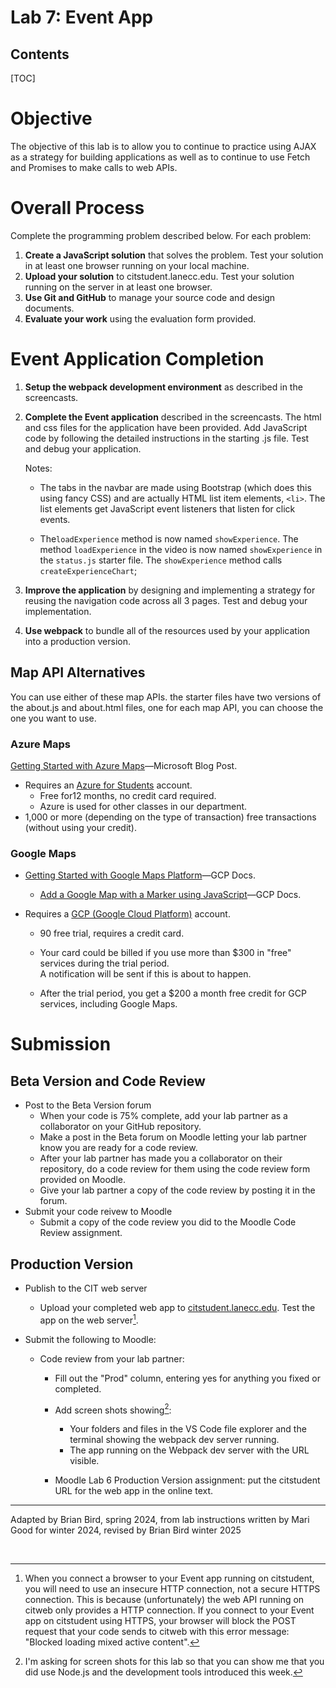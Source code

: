 <h1>Lab 7: Event App</h1>
<h2>Contents</h2>


[TOC]

# Objective

The objective of this lab is to allow you to continue to practice using AJAX as a strategy for building applications as well as to continue to use Fetch and Promises to make calls to web APIs. 

# Overall Process

Complete the programming problem described below. For each problem:

1. **Create a JavaScript solution** that solves the problem. Test your solution in at least one browser running on your local machine.
2. **Upload your solution** to citstudent.lanecc.edu. Test your solution running on the server in at least one browser.
3. **Use Git and GitHub** to manage your source code and design documents.
4. **Evaluate your work** using the evaluation form provided.

# Event Application Completion

1. **Setup the webpack development environment** as described in the screencasts.
2. **Complete the Event application** described in the screencasts. The html and css files for the application have been provided. Add JavaScript code by following the detailed instructions in the starting .js file. Test and debug your application.

   Notes:

   - The tabs in the navbar are made using Bootstrap (which does this using fancy CSS) and are actually HTML list item elements, `<li>`.  The list elements get JavaScript event listeners that listen for click events.

   -  The`loadExperience` method is now named `showExperience`.
     The method `loadExperience` in the video is now named `showExperience` in the `status.js` starter file. The `showExperience` method calls `createExperienceChart`;
3. **Improve the application** by designing and implementing a strategy for reusing the navigation code across all 3 pages. Test and debug your implementation.
4. **Use webpack** to bundle all of the resources used by your application into a production version.

## Map API Alternatives

You can use either of these map APIs. the starter files have two versions of the about.js and about.html files, one for each map API, you can choose the one you want to use.

### Azure Maps

[Getting Started with Azure Maps](https://learn.microsoft.com/en-us/azure/azure-maps/how-to-manage-account-keys)&mdash;Microsoft Blog Post.

- Requires an [Azure for Students](https://azure.microsoft.com/en-us/free/students) account.
  - Free for12 months, no credit card required.
  - Azure is used for other classes in our department.
- 1,000 or more (depending on the type of transaction) free transactions (without using your credit).

### Google Maps

- [Getting Started with Google Maps Platform](https://developers.google.com/maps/get-started)&mdash;GCP  Docs.
  - [Add a Google Map with a Marker using JavaScript](https://developers.google.com/maps/documentation/javascript/adding-a-google-map)&mdash;GCP Docs.

- Requires a [GCP (Google Cloud Platform)](https://cloud.google.com) account.

  - 90 free trial, requires a credit card.
  - Your card could be billed if you use more than $300 in "free" services during the trial period.  
    A notification will be sent if this is about to happen.

  - After the trial period, you get a $200 a month free credit for GCP services, including Google Maps.



# Submission

## Beta Version and Code Review

- Post to the Beta Version forum
  - When your code is 75% complete, add your lab partner as a collaborator on your GitHub repository.
  - Make a post in the Beta forum on Moodle letting your lab partner know you are ready for a code review.
  - After your lab partner has made you a collaborator on their repository, do a code review for them using the code review form provided on Moodle.
  - Give your lab partner a copy of the code review by posting it in the forum.
- Submit your code reivew to Moodle
  - Submit a copy of the code review you did to the Moodle Code Review assignment.

## Production Version

- Publish to the CIT web server  
  - Upload your completed web app to [citstudent.lanecc.edu](http://citstudent.lanecc.edu).  Test the app on the web server[^2].  

- Submit the following to Moodle:

  - Code review from your lab partner: 
    - Fill out the "Prod" column, entering yes for anything you fixed or completed.
    - Add screen shots showing[^1]:
      - Your folders and files in the VS Code file explorer and the terminal showing the webpack dev server running.
      - The app running on the Webpack dev server with the URL visible. 
  
  
    - Moodle Lab 6 Production Version assignment:  put the citstudent URL for the web app in the online text.
  

[^1]: I'm asking for screen shots for this lab so that you can show me that you did use Node.js and the development tools introduced this week.
[^2]: When you connect a browser to your Event app running on citstudent, you will need to use an insecure HTTP connection, not a secure HTTPS  connection. This is because (unfortunately) the web API running on  citweb only provides a HTTP connection. If you  connect to your Event app on citstudent using HTTPS, your browser will  block the POST request that your code sends to citweb with this error  message: "Blocked loading mixed active content". 

---

Adapted by Brian Bird, spring 2024, from lab instructions written by Mari Good for winter 2024, revised by Brian Bird winter <time>2025</time>

​              